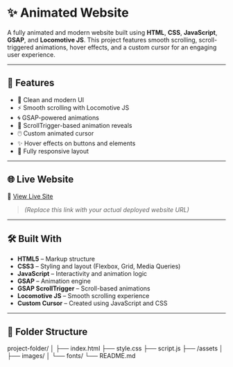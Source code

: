 # ✨ Animated  Website

A fully animated and modern website built using **HTML**, **CSS**, **JavaScript**, **GSAP**, and **Locomotive JS**. This project features smooth scrolling, scroll-triggered animations, hover effects, and a custom cursor for an engaging user experience.

---

## 🚀 Features

- 🎨 Clean and modern UI
- ⚡ Smooth scrolling with Locomotive JS
- 🌀 GSAP-powered animations
- 🎯 ScrollTrigger-based animation reveals
- 🖱️ Custom animated cursor
- ✨ Hover effects on buttons and elements
- 📱 Fully responsive layout

---

## 🌐 Live Website

🔗 [View Live Site](https://your-username.github.io/your-repo-name/)  
> *(Replace this link with your actual deployed website URL)*

---

## 🛠️ Built With

- **HTML5** – Markup structure  
- **CSS3** – Styling and layout (Flexbox, Grid, Media Queries)  
- **JavaScript** – Interactivity and animation logic  
- **GSAP** – Animation engine  
- **GSAP ScrollTrigger** – Scroll-based animations  
- **Locomotive JS** – Smooth scrolling experience  
- **Custom Cursor** – Created using JavaScript and CSS

---

## 📂 Folder Structure

project-folder/
│
├── index.html
├── style.css
├── script.js
├── /assets
│ ├── images/
│ └── fonts/
└── README.md


